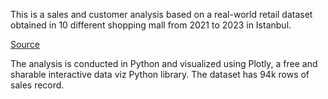 This is a sales and customer analysis based on a real-world retail dataset obtained in 10 different shopping mall from 2021 to 2023 in Istanbul. 

[Source](https://www.kaggle.com/datasets/mehmettahiraslan/customer-shopping-dataset)

The analysis is conducted in Python and visualized using Plotly, a free and sharable interactive data viz Python library. The dataset has 94k rows of sales record.
